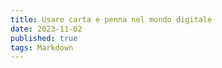 ```yaml
---
title: Usare carta e penna nel mondo digitale
date: 2023-11-02
published: true
tags: Markdown 
---
```

